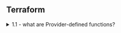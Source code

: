 
## Terraform

<a name="Cloud Migration"></a>

<details>
<summary>1.1 - what are Provider-defined functions?</summary><br><b>
  
Provider-defined functions in Terraform are a feature introduced in Terraform 1.8 that allows providers to expose custom functions specific to their domain or use case. These functions extend Terraform's built-in function capabilities by enabling providers (like AWS, Google Cloud, Kubernetes, etc.) to implement pure functions that perform offline computational tasks or data transformations relevant to their platform.

Example:
provider::provider_name::function_name(arguments)

provider::terraform::encode_tfvars({
  example = "Hello!"
})


</b></details>

